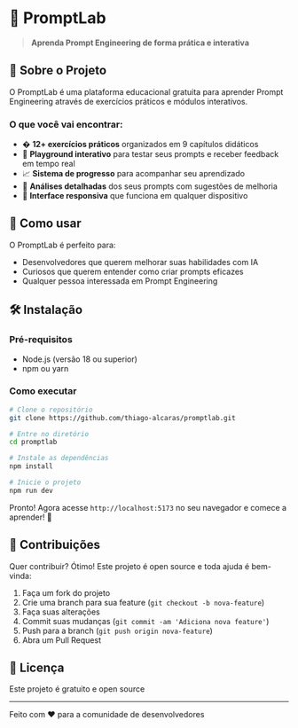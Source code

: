 # 🎯 PromptLab

> **Aprenda Prompt Engineering de forma prática e interativa**

## 📖 Sobre o Projeto

O PromptLab é uma plataforma educacional gratuita para aprender Prompt Engineering através de exercícios práticos e módulos interativos. 

### O que você vai encontrar:

- � **12+ exercícios práticos** organizados em 9 capítulos didáticos
- 🧪 **Playground interativo** para testar seus prompts e receber feedback em tempo real
- 📈 **Sistema de progresso** para acompanhar seu aprendizado
- 🎯 **Análises detalhadas** dos seus prompts com sugestões de melhoria
- 📱 **Interface responsiva** que funciona em qualquer dispositivo

## 🚀 Como usar

O PromptLab é perfeito para:
- Desenvolvedores que querem melhorar suas habilidades com IA
- Curiosos que querem entender como criar prompts eficazes
- Qualquer pessoa interessada em Prompt Engineering

## 🛠️ Instalação

### Pré-requisitos
- Node.js (versão 18 ou superior)
- npm ou yarn

### Como executar

```bash
# Clone o repositório
git clone https://github.com/thiago-alcaras/promptlab.git

# Entre no diretório
cd promptlab

# Instale as dependências
npm install

# Inicie o projeto
npm run dev
```

Pronto! Agora acesse `http://localhost:5173` no seu navegador e comece a aprender! 🎉

## 🤝 Contribuições

Quer contribuir? Ótimo! Este projeto é open source e toda ajuda é bem-vinda:

1. Faça um fork do projeto
2. Crie uma branch para sua feature (`git checkout -b nova-feature`)
3. Faça suas alterações
4. Commit suas mudanças (`git commit -am 'Adiciona nova feature'`)
5. Push para a branch (`git push origin nova-feature`)
6. Abra um Pull Request

## 📄 Licença

Este projeto é gratuito e open source

---

Feito com ❤️ para a comunidade de desenvolvedores

